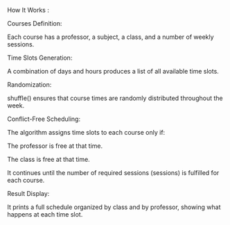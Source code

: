 How It Works :

Courses Definition:

Each course has a professor, a subject, a class, and a number of weekly sessions.

Time Slots Generation:

A combination of days and hours produces a list of all available time slots.

Randomization:

shuffle() ensures that course times are randomly distributed throughout the week.

Conflict-Free Scheduling:

The algorithm assigns time slots to each course only if:

The professor is free at that time.

The class is free at that time.

It continues until the number of required sessions (sessions) is fulfilled for each course.

Result Display:

It prints a full schedule organized by class and by professor, showing what happens at each time slot.